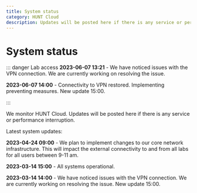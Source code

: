 ```yaml
---
title: System status
category: HUNT Cloud
description: Updates will be posted here if there is any service or performance interruption.
---
```


# System status


::: danger Lab access
**2023-06-07 13:21** - We have noticed issues with the VPN connection. We are currently working on resolving the issue.

**2023-06-07 14:00** - Connectivity to VPN restored. Implementing preventing measures. New update 15:00.

:::


<!-- ::: tip All systems

Operational

::: -->

We monitor HUNT Cloud. Updates will be posted here if there is any service or performance interruption.

Latest system updates:

**2023-04-24 09:00** - We plan to implement changes to our core network infrastructure. This will impact the external connectivity to and from all labs for all users between 9-11 am. 

**2023-03-14 15:00** - All systems operational.

**2023-03-14 14:00** - We have noticed issues with the VPN connection. We are currently working on resolving the issue. New update 15:00.

<!--



# Colors

- Green (tip) = operational.
- Yellow (warning) = reduced performance.
- Red (danger) = some or all services are inaccessible.

# Example statement

Reduced performance reported. We are investigating. Next update expected 14:30.


# Statement construction

1. State what's reported, such as
   - Reduced performance reported.
   - Inaccessible labs reported.
   - Connection difficulties reported.

2. State what we are doing, such as
   - We are investigating.
   - We will start to investigate first thing in the morning.

3. State next expected info update, such as
   - Next update expected (e.g. 30 min after statement)

# Color example: GREEN

::: tip All systems
Operational
:::

# Color example: ORANGE

::: warning All systems
**2020-00-00 22:46** - Reduced performance reported. We are investigating. Next update expected 23:30.
:::

# Color example: RED

::: danger Lab access
**2020-00-00 22:46** - Some or all labs are inaccsessible. We are investigating. Next update expected 23:30.
:::

::: danger All systems
Shut off.
:::


::: warning Selected labs
**2023-02-27 13:21** - We have located memory error in one physical machine. This will affect the availability of lab machines located here. We plan for a restart and/or migration of labs to a new physical machine. New update 15:00.
:::

-->


